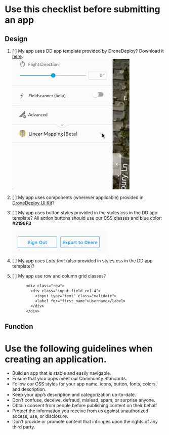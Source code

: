 # Use this checklist before submitting an app

## Design

1. [ ] My app uses DD app template provided by DroneDeploy?
   Download it [here](https://s3.amazonaws.com/drone-deploy-plugins/templates/dronedeploy-expand-example.zip).  
   ![](/assets/expandable.gif)

2. [ ] My app uses components \(wherever applicable\) provided in [DroneDeploy UI Kit](https://dronedeploy.gitbooks.io/dronedeploy-apps/content/styles/dronedeploy-ui-kit.html)?
3. [ ] My app uses button styles provided in the styles.css in the DD app template?
   All action buttons should use our CSS classes and blue color: **\#2196F3**

   ![](/assets/button_states.png)

1. [ ] My app uses _Lato font_ \(also provided in styles.css in the DD app template\)? 
2. [ ] My app use row and column grid classes?
   ```
         <div class="row">
           <div class="input-field col-4">
             <input type="text" class="validate">
             <label for="first_name">Username</label>
           </div>
         </div>
   ```

## Function







# Use the following guidelines when creating an application.

* Build an app that is stable and easily navigable.  
* Ensure that your apps meet our Community Standards.
* Follow our CSS styles for your app name, icons, button, fonts, colors, and description.
* Keep your app’s description and categorization up-to-date. 
* Don’t confuse, deceive, defraud, mislead, spam, or surprise anyone.  
* Obtain consent from people before publishing content on their behalf
* Protect the information you receive from us against unauthorized access, use, or disclosure.
* Don’t provide or promote content that infringes upon the rights of any third party.



